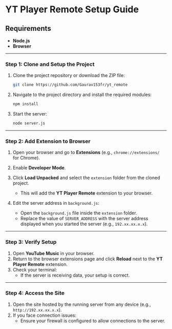 # YT Player Remote Setup Guide

## Requirements  
- **Node.js**  
- **Browser**  

---

### Step 1: Clone and Setup the Project  
1. Clone the project repository or download the ZIP file:  
   ```bash
   git clone https://github.com/Gaurav153fr/yt_remote
   ```
2. Navigate to the project directory and install the required modules:  
   ```bash
   npm install
   ```
3. Start the server:  
   ```bash
   node server.js
   ```

---

### Step 2: Add Extension to Browser  

1. Open your browser and go to **Extensions** (e.g., `chrome://extensions/` for Chrome).  
2. Enable **Developer Mode**.  
3. Click **Load Unpacked** and select the `extension` folder from the cloned project.  
   - This will add the **YT Player Remote** extension to your browser.  

4. Edit the server address in `background.js`:  
   - Open the `background.js` file inside the `extension` folder.  
   - Replace the value of `SERVER_ADDRESS` with the server address displayed when you started the server (e.g., `192.xx.xx.x.x`).  

---

### Step 3: Verify Setup  

1. Open **YouTube Music** in your browser.  
2. Return to the browser extensions page and click **Reload** next to the **YT Player Remote** extension.  
3. Check your terminal:  
   - If the server is receiving data, your setup is correct.  

---

### Step 4: Access the Site  

1. Open the site hosted by the running server from any device (e.g., `http://192.xx.xx.x.x`).  
2. If you face connection issues:  
   - Ensure your firewall is configured to allow connections to the server.

